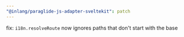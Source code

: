 ```yaml
---
"@inlang/paraglide-js-adapter-sveltekit": patch
---
```


fix: `i18n.resolveRoute` now ignores paths that don't start with the base
